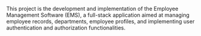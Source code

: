 This project is the development and implementation of the Employee Management Software (EMS), a full-stack application aimed at managing employee records, departments, employee profiles, and implementing user authentication and authorization functionalities.
